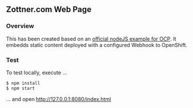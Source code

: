 Zottner.com Web Page
---------------------

### Overview ###

This has been created based on an [official nodeJS example for OCP](https://github.com/openshift/nodejs-ex/tree/master/openshift/pipeline). It embedds static content deployed with a configured Webhook to OpenShift.

### Test ###

To test locally, execute ...

	$ npm install
	$ npm start

... and open http://127.0.0.1:8080/index.html
